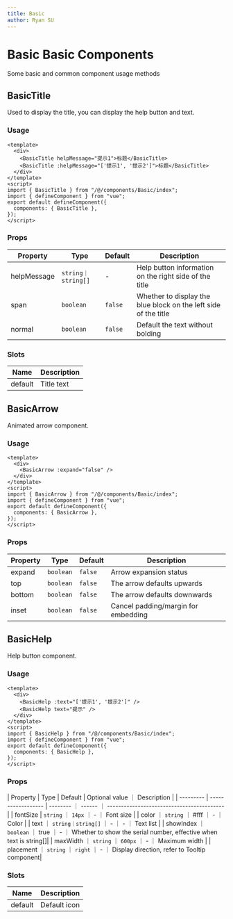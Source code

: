 ```yaml
---
title: Basic
author: Ryan SU
---
```


# Basic Basic Components

Some basic and common component usage methods

## BasicTitle

Used to display the title, you can display the help button and text.

### Usage

```vue
<template>
  <div>
    <BasicTitle helpMessage="提示1">标题</BasicTitle>
    <BasicTitle :helpMessage="['提示1', '提示2']">标题</BasicTitle>
  </div>
</template>
<script>
import { BasicTitle } from "/@/components/Basic/index";
import { defineComponent } from "vue";
export default defineComponent({
  components: { BasicTitle },
});
</script>
```

### Props

| Property    | Type               | Default | Description                                                     |
| ----------- | ------------------ | ------- | --------------------------------------------------------------- |
| helpMessage | `string｜string[]` | -       | Help button information on the right side of the title          |
| span        | `boolean`          | `false` | Whether to display the blue block on the left side of the title |
| normal      | `boolean`          | `false` | Default the text without bolding                                |

### Slots

| Name    | Description |
| ------- | ----------- |
| default | Title text  |

## BasicArrow

Animated arrow component.

### Usage

```vue
<template>
  <div>
    <BasicArrow :expand="false" />
  </div>
</template>
<script>
import { BasicArrow } from "/@/components/Basic/index";
import { defineComponent } from "vue";
export default defineComponent({
  components: { BasicArrow },
});
</script>
```

### Props

| Property | Type      | Default | Description                         |
| -------- | --------- | ------- | ----------------------------------- |
| expand   | `boolean` | `false` | Arrow expansion status              |
| top      | `boolean` | `false` | The arrow defaults upwards          |
| bottom   | `boolean` | `false` | The arrow defaults downwards        |
| inset    | `boolean` | `false` | Cancel padding/margin for embedding |

## BasicHelp

Help button component.

### Usage

```vue
<template>
  <div>
    <BasicHelp :text="['提示1', '提示2']" />
    <BasicHelp text="提示" />
  </div>
</template>
<script>
import { BasicHelp } from "/@/components/Basic/index";
import { defineComponent } from "vue";
export default defineComponent({
  components: { BasicHelp },
});
</script>
```

### Props

| Property | Type | Default | Optional value ｜ Description |
| --------- | ------------------ | -------- ｜ ------ ｜ ------------------------------------------ |
| fontSize | `string` ｜ `14px` ｜ - ｜ Font size |
| color ｜ `string` ｜ #fff ｜ - ｜ Color |
| text ｜ `string｜string[]` ｜ - ｜ - ｜ Text list |
| showIndex ｜ `boolean` ｜ true ｜ - ｜ Whether to show the serial number, effective when text is string[]|
| maxWidth ｜ `string` ｜ `600px` ｜ - ｜ Maximum width |
| placement ｜ `string` ｜ `right` ｜ - ｜ Display direction, refer to Tooltip component|

### Slots

| Name    | Description  |
| ------- | ------------ |
| default | Default icon |
